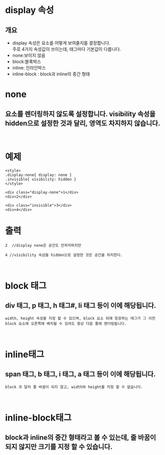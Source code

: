 # display 속성

## 개요

- display 속성은 요소를 어떻게 보여줄지를 결정합니다.  
  주로 4가지 속성값이 쓰이는데, 태그마다 기본값이 다릅니다.
- none:보이지 않음
- block:블록박스
- inline: 인라인박스
- inline-block : block과 inline의 중간 형태

# none

## 요소를 렌더링하지 않도록 설정합니다. visibility 속성을 hidden으로 설정한 것과 달리, 영역도 차지하지 않습니다.

<br/>

# 예제

    <style>
    .display-none{ display: none }
    .invisible{ visibility: hidden }
    </style>

    <div class="display-none">1</div>
    <div>2</div>

    <div class="invisible">3</div>
    <div>4</div>

# 출력

    2  //display none은 공간도 안차지하지만

    4 //visibility 속성을 hidden으로 설정한 것은 공간을 차지한다.

<br/>

# block 태그

## div 태그, p 태그, h 태그#, li 태그 등이 이에 해당됩니다.

    width, height 속성을 지정 할 수 있으며, block 요소 뒤에 등장하는 태그가 그 이전 block 요소에 오른쪽에 배치될 수 있어도 항상 다음 줄에 렌더링됩니다.

<br/>

# inline태그

## span 태그, b 태그, i 태그, a 태그 등이 이에 해당됩니다.

    block 과 달리 줄 바꿈이 되지 않고, width와 height를 지정 할 수 없습니다.

<br/>

# inline-block태그

## block과 inline의 중간 형태라고 볼 수 있는데, 줄 바꿈이 되지 않지만 크기를 지정 할 수 있습니다.
